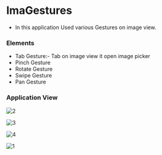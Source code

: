 # ImaGestures

* In this application Used various Gestures on image view.

### Elements

* Tab Gesture:- Tab on image view it open image picker
* Pinch Gesture
* Rotate Gesture
* Swipe Gesture
* Pan Gesture

### Application View

![2](https://user-images.githubusercontent.com/66861727/124796718-1a449c00-df6f-11eb-90bb-9fd50ad35825.PNG)

![3](https://user-images.githubusercontent.com/66861727/124796720-1add3280-df6f-11eb-8cca-1b178e87fc03.PNG)

![4](https://user-images.githubusercontent.com/66861727/124796722-1b75c900-df6f-11eb-9d5e-c7f4e0ca2bc6.PNG)

![1](https://user-images.githubusercontent.com/66861727/124796715-19136f00-df6f-11eb-82ea-cd25041a405a.PNG)
